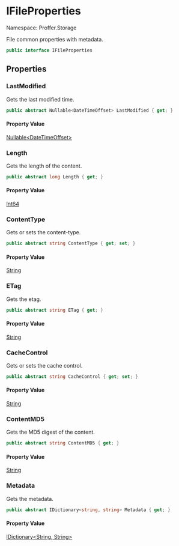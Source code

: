 # IFileProperties

Namespace: Proffer.Storage

File common properties with metadata.

```csharp
public interface IFileProperties
```

## Properties

### **LastModified**

Gets the last modified time.

```csharp
public abstract Nullable<DateTimeOffset> LastModified { get; }
```

#### Property Value

[Nullable&lt;DateTimeOffset&gt;](https://docs.microsoft.com/en-us/dotnet/api/system.nullable-1)<br>

### **Length**

Gets the length of the content.

```csharp
public abstract long Length { get; }
```

#### Property Value

[Int64](https://docs.microsoft.com/en-us/dotnet/api/system.int64)<br>

### **ContentType**

Gets or sets the content-type.

```csharp
public abstract string ContentType { get; set; }
```

#### Property Value

[String](https://docs.microsoft.com/en-us/dotnet/api/system.string)<br>

### **ETag**

Gets the etag.

```csharp
public abstract string ETag { get; }
```

#### Property Value

[String](https://docs.microsoft.com/en-us/dotnet/api/system.string)<br>

### **CacheControl**

Gets or sets the cache control.

```csharp
public abstract string CacheControl { get; set; }
```

#### Property Value

[String](https://docs.microsoft.com/en-us/dotnet/api/system.string)<br>

### **ContentMD5**

Gets the MD5 digest of the content.

```csharp
public abstract string ContentMD5 { get; }
```

#### Property Value

[String](https://docs.microsoft.com/en-us/dotnet/api/system.string)<br>

### **Metadata**

Gets the metadata.

```csharp
public abstract IDictionary<string, string> Metadata { get; }
```

#### Property Value

[IDictionary&lt;String, String&gt;](https://docs.microsoft.com/en-us/dotnet/api/system.collections.generic.idictionary-2)<br>
